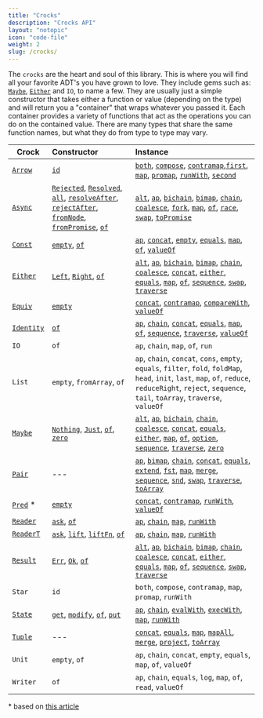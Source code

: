 ```yaml
---
title: "Crocks"
description: "Crocks API"
layout: "notopic"
icon: "code-file"
weight: 2
slug: /crocks/
---
```


The `crocks` are the heart and soul of this library. This is where you will find
all your favorite ADT's you have grown to love. They include gems such as:
[`Maybe`][maybe], [`Either`][either] and `IO`, to name a few. They are usually
just a simple constructor that takes either a function or value (depending on
the type) and will return you a "container" that wraps whatever you passed it.
Each container provides a variety of functions that act as the operations you
can do on the contained value. There are many types that share the same function
names, but what they do from type to type may vary.

| Crock | Constructor | Instance |
|---|:---|:---|
| [`Arrow`][arrow] | [`id`][arrow-id] | [`both`][arrow-both], [`compose`][arrow-compose], [`contramap`][arrow-contra],[`first`][arrow-first], [`map`][arrow-map], [`promap`][arrow-promap], [`runWith`][arrow-runwith], [`second`][arrow-second] |
| [`Async`][async] | [`Rejected`][async-rejected], [`Resolved`][async-resolved], [`all`][async-all], [`resolveAfter`][async-resolveAfter], [`rejectAfter`][async-rejectafter], [`fromNode`][async-fromnode], [`fromPromise`][async-frompromise], [`of`][async-of] | [`alt`][async-alt], [`ap`][async-ap], [`bichain`][async-bichain], [`bimap`][async-bimap], [`chain`][async-chain], [`coalesce`][async-coalesce], [`fork`][async-fork], [`map`][async-map], [`of`][async-of], [`race`][async-race], [`swap`][async-swap], [`toPromise`][async-topromise] |
| [`Const`][const] | [`empty`][const-empty], [`of`][const-of] | [`ap`][const-ap], [`concat`][const-concat], [`empty`][const-empty], [`equals`][const-equals], [`map`][const-map], [`of`][const-of], [`valueOf`][const-valueof] |
| [`Either`][either] | [`Left`][either-left], [`Right`][either-right], [`of`][either-of]| [`alt`][either-alt], [`ap`][either-ap], [`bichain`][either-bichain], [`bimap`][either-bimap], [`chain`][either-chain], [`coalesce`][either-coalesce], [`concat`][either-concat], [`either`][either-either], [`equals`][either-equals], [`map`][either-map], [`of`][either-of], [`sequence`][either-sequence], [`swap`][either-swap], [`traverse`][either-traverse] |
| [`Equiv`][equiv] | [`empty`][equiv-empty] | [`concat`][equiv-concat], [`contramap`][equiv-contra], [`compareWith`][equiv-compare], [`valueOf`][equiv-value] |
| [`Identity`][identity] | [`of`][identity-of] | [`ap`][identity-ap], [`chain`][identity-chain], [`concat`][identity-concat], [`equals`][identity-equals], [`map`][identity-map], [`of`][identity-of], [`sequence`][identity-sequence], [`traverse`][identity-traverse], [`valueOf`][identity-valueof] |
| `IO` | `of` | `ap`, `chain`, `map`, `of`, `run` |
| `List` |  `empty`, `fromArray`, `of` | `ap`, `chain`, `concat`, `cons`, `empty`, `equals`, `filter`, `fold`, `foldMap`, `head`, `init`, `last`, `map`, `of`, `reduce`, `reduceRight`, `reject`, `sequence`, `tail`, `toArray`, `traverse`, `valueOf` |
| [`Maybe`][maybe] | [`Nothing`][maybe-nothing], [`Just`][maybe-just], [`of`][maybe-of], [`zero`][maybe-zero] | [`alt`][maybe-alt], [`ap`][maybe-ap], [`bichain`][maybe-bichain], [`chain`][maybe-chain], [`coalesce`][maybe-coalesce], [`concat`][maybe-concat], [`equals`][maybe-equals], [`either`][maybe-either], [`map`][maybe-map], [`of`][maybe-of], [`option`][maybe-option], [`sequence`][maybe-sequence], [`traverse`][maybe-traverse], [`zero`][maybe-zero] |
| [`Pair`][pair] | --- | [`ap`][pair-ap], [`bimap`][pair-bimap], [`chain`][pair-chain], [`concat`][pair-concat], [`equals`][pair-equals], [`extend`][pair-extend], [`fst`][pair-fst], [`map`][pair-map], [`merge`][pair-merge], [`sequence`][pair-sequence], [`snd`][pair-snd], [`swap`][pair-swap], [`traverse`][pair-traverse], [`toArray`][pair-toarray] |
| [`Pred`][pred] * | [`empty`][pred-empty] | [`concat`][pred-concat], [`contramap`][pred-contra], [`runWith`][pred-run], [`valueOf`][pred-value] |
| [`Reader`][reader] | [`ask`][reader-ask], [`of`][reader-of] | [`ap`][reader-ap], [`chain`][reader-chain], [`map`][reader-map], [`runWith`][reader-run] |
| [`ReaderT`][readert] | [`ask`][readert-ask], [`lift`][readert-lift], [`liftFn`][readert-liftfn], [`of`][readert-of] | [`ap`][readert-ap], [`chain`][readert-chain], [`map`][readert-map], [`runWith`][readert-run] |
| [`Result`][result] | [`Err`][result-err], [`Ok`][result-ok], [`of`][result-of]| [`alt`][result-alt], [`ap`][result-ap], [`bichain`][result-bichain], [`bimap`][result-bimap], [`chain`][result-chain], [`coalesce`][result-coalesce], [`concat`][result-concat], [`either`][result-either], [`equals`][result-equals], [`map`][result-map], [`of`][result-of], [`sequence`][result-sequence], [`swap`][result-swap], [`traverse`][result-traverse] |
| `Star` | `id` | `both`, `compose`, `contramap`, `map`, `promap`, `runWith` |
| [`State`][state] | [`get`][state-get], [`modify`][state-modify], [`of`][state-of], [`put`][state-put] | [`ap`][state-ap], [`chain`][state-chain], [`evalWith`][state-eval], [`execWith`][state-exec], [`map`][state-map], [`runWith`][state-run] |
| [`Tuple`][tuple] | --- | [`concat`][tuple-concat], [`equals`][tuple-equals], [`map`][tuple-map], [`mapAll`][tuple-mapall], [`merge`][tuple-merge], [`project`][tuple-project], [`toArray`][tuple-toarray] |
| `Unit` | `empty`, `of` | `ap`, `chain`, `concat`, `empty`, `equals`, `map`, `of`, `valueOf` |
| `Writer`| `of` | `ap`, `chain`, `equals`, `log`, `map`, `of`, `read`, `valueOf` |

\* based on [this article](https://medium.com/@drboolean/monoidal-contravariant-functors-are-actually-useful-1032211045c4#.polugsx2a)

[arrow]: Arrow
[arrow-id]: Arrow#id
[arrow-both]: Arrow#both
[arrow-compose]: Arrow#compose
[arrow-contra]: Arrow#contramap
[arrow-first]: Arrow#first
[arrow-map]: Arrow#map
[arrow-promap]: Arrow#promap
[arrow-runwith]: Arrow#runwith
[arrow-second]: Arrow#second

[async]: Async
[async-rejected]: Async#rejected
[async-resolved]: Async#resolved
[async-all]: Async#all
[async-resolveafter]: Async#resolveafter
[async-rejectafter]: Async#rejectafter
[async-fromnode]: Async#fromnode
[async-frompromise]: Async#frompromise
[async-of]: Async#of
[async-alt]: Async#alt
[async-ap]: Async#ap
[async-bimap]: Async#bimap
[async-chain]: Async#chain
[async-coalesce]: Async#coalesce
[async-bichain]: Async#bichain
[async-race]: Async#race
[async-fork]: Async#fork
[async-map]: Async#map
[async-swap]: Async#swap
[async-topromise]: Async#topromise

[const]: Const
[const-equals]: Const#equals
[const-concat]: Const#concat
[const-empty]: Const#empty
[const-map]: Const#map
[const-ap]: Const#ap
[const-of]: Const#of
[const-valueof]: Const#valueof

[either]: Either
[either-left]: Either#left
[either-right]: Either#right
[either-of]: Either#of
[either-alt]: Either#alt
[either-ap]: Either#ap
[either-bichain]: Either#bichain
[either-bimap]: Either#bimap
[either-chain]: Either#chain
[either-coalesce]: Either#coalesce
[either-concat]: Either#concat
[either-either]: Either#either
[either-equals]: Either#equals
[either-map]: Either#map
[either-sequence]: Either#sequence
[either-swap]: Either#swap
[either-traverse]: Either#traverse

[identity]: Identity
[identity-of]: Identity#of
[identity-alt]: Identity#alt
[identity-ap]: Identity#ap
[identity-chain]: Identity#chain
[identity-concat]: Identity#concat
[identity-equals]: Identity#equals
[identity-map]: Identity#map
[identity-sequence]: Identity#sequence
[identity-traverse]: Identity#traverse
[identity-valueof]: Identity#valueof

[equiv]: Equiv
[equiv-empty]: Equiv#empty
[equiv-concat]: Equiv#concat
[equiv-contra]: Equiv#contramap
[equiv-compare]: Equiv#comparewith
[equiv-value]: Equiv#valueof

[pair]: Pair
[pair-ap]: Pair#ap
[pair-bimap]: Pair#bimap
[pair-chain]: Pair#chain
[pair-concat]: Pair#concat
[pair-equals]: Pair#equals
[pair-extend]: Pair#extend
[pair-fst]: Pair#fst
[pair-map]: Pair#map
[pair-merge]: Pair#merge
[pair-sequence]: Pair#sequence
[pair-snd]: Pair#snd
[pair-swap]: Pair#swap
[pair-traverse]: Pair#traverse
[pair-toarray]: Pair#toarray

[pred]: Pred
[pred-empty]: Pred#empty
[pred-concat]: Pred#concat
[pred-contra]: Pred#contramap
[pred-run]: Pred#runwith
[pred-value]: Pred#valueof

[maybe]: Maybe
[maybe-nothing]: Maybe#nothing
[maybe-just]: Maybe#just
[maybe-of]: Maybe#of
[maybe-zero]: Maybe#zero
[maybe-alt]: Maybe#alt
[maybe-ap]: Maybe#ap
[maybe-bichain]: Maybe#bichain
[maybe-chain]: Maybe#chain
[maybe-coalesce]: Maybe#coalesce
[maybe-concat]: Maybe#concat
[maybe-equals]: Maybe#equals
[maybe-either]: Maybe#either
[maybe-map]: Maybe#map
[maybe-option]: Maybe#option
[maybe-sequence]: Maybe#sequence
[maybe-traverse]: Maybe#traverse
[maybe-zero]: Maybe#zero

[reader]: Reader
[reader-ask]: Reader#ask
[reader-of]: Reader#of
[reader-ap]: Reader#ap
[reader-chain]: Reader#chain
[reader-map]: Reader#map
[reader-run]: Reader#runwith

[readert]: ReaderT
[readert-ask]: ReaderT#ask
[readert-lift]: ReaderT#lift
[readert-liftfn]: ReaderT#liftfn
[readert-of]: ReaderT#of
[readert-ap]: ReaderT#ap
[readert-chain]: ReaderT#chain
[readert-map]: ReaderT#map
[readert-run]: ReaderT#runwith

[result]: Result
[result-err]: Result#err
[result-ok]: Result#ok
[result-of]: Result#of
[result-alt]: Result#alt
[result-ap]: Result#ap
[result-bichain]: Result#bichain
[result-bimap]: Result#bimap
[result-chain]: Result#chain
[result-coalesce]: Result#coalesce
[result-concat]: Result#concat
[result-either]: Result#either
[result-equals]: Result#equals
[result-map]: Result#map
[result-sequence]: Result#sequence
[result-swap]: Result#swap
[result-traverse]: Result#traverse

[state]: State
[state-get]: State#get
[state-modify]: State#modify
[state-put]: State#put
[state-of]: State#of
[state-ap]: State#ap
[state-chain]: State#chain
[state-map]: State#map
[state-run]: State#runwith
[state-eval]: State#evalwith
[state-exec]: State#execwith

[tuple]: Tuple
[tuple-concat]: Tuple#concat
[tuple-equals]: Tuple#equals
[tuple-map]: Tuple#map
[tuple-mapall]: Tuple#mapall
[tuple-merge]: Tuple#merge
[tuple-project]: Tuple#project
[tuple-toarray]: Tuple#toarray

